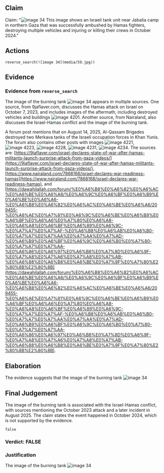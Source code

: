 ## Claim
Claim: "![image 34](media/59.jpg) This image shows an Israeli tank unit near Jabalia camp in northern Gaza that was successfully ambushed by Hamas fighters, destroying multiple vehicles and injuring or killing their crews in October 2024."

## Actions
```
reverse_search(![image 34](media/59.jpg))
```

## Evidence
### Evidence from `reverse_search`
The image of the burning tank ![image 34](media/59.jpg) appears in multiple sources. One source, from 9jaflaver.com, discusses the Hamas attack on Israel on October 7, 2023, and includes images of the aftermath, including destroyed vehicles and buildings ![image 4201](media/2025-08-23_00-52-1755910324-273433.jpg). Another source, from Nairaland, also discusses the Israel-Hamas conflict and the image of the burning tank.

A forum post mentions that on August 14, 2025, Al-Qassam Brigades destroyed two Merkava tanks of the Israeli occupation forces in Khan Yunis. The forum also contains other posts with images ![image 4221](media/2025-08-23_00-52-1755910359-927019.jpg), ![image 4223](media/2025-08-23_00-52-1755910362-059570.jpg), ![image 4228](media/2025-08-23_00-52-1755910364-600270.jpg), ![image 4231](media/2025-08-23_00-52-1755910367-362328.jpg), ![image 4234](media/2025-08-23_00-52-1755910373-209426.jpg).
The sources are: [https://9jaflaver.com/israel-declares-state-of-war-after-hamas-militants-launch-surprise-attack-from-gaza-videos/](https://9jaflaver.com/israel-declares-state-of-war-after-hamas-militants-launch-surprise-attack-from-gaza-videos/), [https://www.nairaland.com/7868168/israel-declares-war-readiness-hamas](https://www.nairaland.com/7868168/israel-declares-war-readiness-hamas), and [https://dawahilallah.com/forum/%E0%A6%B8%E0%A6%82%E0%A6%AC%E0%A6%BE%E0%A6%A6/%E0%A6%9C%E0%A6%BF%E0%A6%B9%E0%A6%BE%E0%A6%A6-%E0%A6%B8%E0%A6%82%E0%A6%AC%E0%A6%BE%E0%A6%A6/209455-%E0%A6%AE%E0%A7%81%E0%A6%9C%E0%A6%BE%E0%A6%B9%E0%A6%BF%E0%A6%A6%E0%A7%80%E0%A6%A8-%E0%A6%A8%E0%A6%BF%E0%A6%89%E0%A6%9C-%E0%A7%A7%E0%A7%AF-%E0%A6%B8%E0%A6%AB%E0%A6%B0-%E0%A7%A7%E0%A7%AA%E0%A7%AA%E0%A7%AD-%E0%A6%B9%E0%A6%BF%E0%A6%9C%E0%A6%B0%E0%A7%80-%E0%A7%A7%E0%A7%AA-%E0%A6%86%E0%A6%97%E0%A6%B8%E0%A7%8D%E0%A6%9F-%E0%A7%A8%E0%A7%A6%E0%A7%A8%E0%A7%AB-%E0%A6%88%E0%A6%B8%E0%A6%BE%E0%A7%9F%E0%A7%80%E2%80%8B%E2%80%8B](https://dawahilallah.com/forum/%E0%A6%B8%E0%A6%82%E0%A6%AC%E0%A6%BE%E0%A6%A6/%E0%A6%9C%E0%A6%BF%E0%A6%B9%E0%A6%BE%E0%A6%A6-%E0%A6%B8%E0%A6%82%E0%A6%AC%E0%A6%BE%E0%A6%A6/209455-%E0%A6%AE%E0%A7%81%E0%A6%9C%E0%A6%BE%E0%A6%B9%E0%A6%BF%E0%A6%A6%E0%A7%80%E0%A6%A8-%E0%A6%A8%E0%A6%BF%E0%A6%89%E0%A6%9C-%E0%A7%A7%E0%A7%AF-%E0%A6%B8%E0%A6%AB%E0%A6%B0-%E0%A7%A7%E0%A7%AA%E0%A7%AA%E0%A7%AD-%E0%A6%B9%E0%A6%BF%E0%A6%9C%E0%A6%B0%E0%A7%80-%E0%A7%A7%E0%A7%AA-%E0%A6%86%E0%A6%97%E0%A6%B8%E0%A7%8D%E0%A6%9F-%E0%A7%A8%E0%A7%A6%E0%A7%A8%E0%A7%AB-%E0%A6%88%E0%A6%B8%E0%A6%BE%E0%A7%9F%E0%A7%80%E2%80%8B%E2%80%8B).


## Elaboration
The evidence suggests that the image of the burning tank ![image 34](media/59.jpg)

## Final Judgement
The image of the burning tank is associated with the Israel-Hamas conflict, with sources mentioning the October 2023 attack and a later incident in August 2025. The claim states the event happened in October 2024, which is not supported by the evidence.

`false`

### Verdict: FALSE

### Justification
The image of the burning tank ![image 34](media/59.jpg)